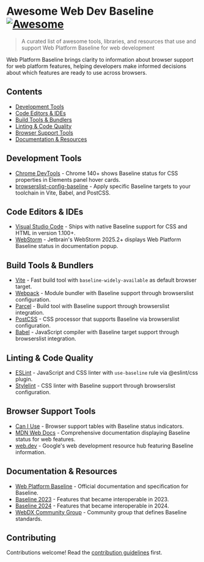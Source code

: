 # Awesome Web Dev Baseline [![Awesome](https://awesome.re/badge.svg)](https://awesome.re)

> A curated list of awesome tools, libraries, and resources that use and support Web Platform Baseline for web development

Web Platform Baseline brings clarity to information about browser support for web platform features, helping developers make informed decisions about which features are ready to use across browsers.

## Contents

- [Development Tools](#development-tools)
- [Code Editors & IDEs](#code-editors--ides)
- [Build Tools & Bundlers](#build-tools--bundlers)
- [Linting & Code Quality](#linting--code-quality)
- [Browser Support Tools](#browser-support-tools)
- [Documentation & Resources](#documentation--resources)

## Development Tools

- [Chrome DevTools](https://developer.chrome.com/docs/devtools/) - Chrome 140+ shows Baseline status for CSS properties in Elements panel hover cards.
- [browserslist-config-baseline](https://www.npmjs.com/package/browserslist-config-baseline) - Apply specific Baseline targets to your toolchain in Vite, Babel, and PostCSS.

## Code Editors & IDEs

- [Visual Studio Code](https://code.visualstudio.com/) - Ships with native Baseline support for CSS and HTML in version 1.100+.
- [WebStorm](https://www.jetbrains.com/webstorm/) - Jetbrain's WebStorm 2025.2+ displays Web Platform Baseline status in documentation popup.


## Build Tools & Bundlers

- [Vite](https://vitejs.dev/) - Fast build tool with `baseline-widely-available` as default browser target.
- [Webpack](https://webpack.js.org/) - Module bundler with Baseline support through browserslist configuration.
- [Parcel](https://parceljs.org/) - Build tool with Baseline support through browserslist integration.
- [PostCSS](https://postcss.org/) - CSS processor that supports Baseline via browserslist configuration.
- [Babel](https://babeljs.io/) - JavaScript compiler with Baseline target support through browserslist integration.

## Linting & Code Quality

- [ESLint](https://eslint.org/) - JavaScript and CSS linter with `use-baseline` rule via @eslint/css plugin.
- [Stylelint](https://stylelint.io/) - CSS linter with Baseline support through browserslist configuration.


## Browser Support Tools

- [Can I Use](https://caniuse.com/) - Browser support tables with Baseline status indicators.
- [MDN Web Docs](https://developer.mozilla.org/) - Comprehensive documentation displaying Baseline status for web features.
- [web.dev](https://web.dev/) - Google's web development resource hub featuring Baseline information.

## Documentation & Resources

- [Web Platform Baseline](https://web.dev/baseline) - Official documentation and specification for Baseline.
- [Baseline 2023](https://web.dev/baseline/2023/) - Features that became interoperable in 2023.
- [Baseline 2024](https://web.dev/baseline/2024/) - Features that became interoperable in 2024.
- [WebDX Community Group](https://www.w3.org/community/webdx/) - Community group that defines Baseline standards.


## Contributing

Contributions welcome! Read the [contribution guidelines](contributing.md) first.

